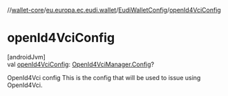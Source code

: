 //[wallet-core](../../../index.md)/[eu.europa.ec.eudi.wallet](../index.md)/[EudiWalletConfig](index.md)/[openId4VciConfig](open-id4-vci-config.md)

# openId4VciConfig

[androidJvm]\
val [openId4VciConfig](open-id4-vci-config.md): [OpenId4VciManager.Config](../../eu.europa.ec.eudi.wallet.issue.openid4vci/-open-id4-vci-manager/-config/index.md)?

OpenId4Vci config This is the config that will be used to issue using OpenId4Vci.
